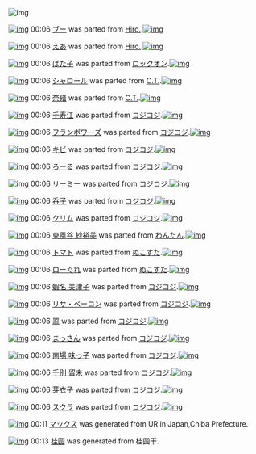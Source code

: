 ![img](http://gdrive-cdn.herokuapp.com/537b65a5bc09f0000721dda7/512px-barcode.png)

[![img](http://www.deviantsart.com/apgetv.png)](http://www.barcodekanojo.com/kanojo/3190811/%E3%83%96%E3%83%BC) 00:06 [ブー](http://www.barcodekanojo.com/kanojo/3190811/%E3%83%96%E3%83%BC) was parted from [Hiro.](http://www.barcodekanojo.com/kanojo/3190811/%E3%83%96%E3%83%BC).[![img](http://www.deviantsart.com/3vk7805.jpeg)](http://www.barcodekanojo.com/user/272774/Hiro.) 

[![img](http://www.deviantsart.com/p39ljj.png)](http://www.barcodekanojo.com/kanojo/3190810/%E3%81%88%E3%81%82) 00:06 [えあ](http://www.barcodekanojo.com/kanojo/3190810/%E3%81%88%E3%81%82) was parted from [Hiro.](http://www.barcodekanojo.com/kanojo/3190810/%E3%81%88%E3%81%82).[![img](http://www.deviantsart.com/3vk7805.jpeg)](http://www.barcodekanojo.com/user/272774/Hiro.) 

[![img](http://www.deviantsart.com/d8uhcj.png)](http://www.barcodekanojo.com/kanojo/427173/%E3%81%B0%E3%81%9F%E5%AD%90) 00:06 [ばた子](http://www.barcodekanojo.com/kanojo/427173/%E3%81%B0%E3%81%9F%E5%AD%90) was parted from [ロックオン](http://www.barcodekanojo.com/kanojo/427173/%E3%81%B0%E3%81%9F%E5%AD%90).[![img](http://www.deviantsart.com/2musf1g.jpeg)](http://www.barcodekanojo.com/user/241643/%E3%83%AD%E3%83%83%E3%82%AF%E3%82%AA%E3%83%B3) 

[![img](http://www.deviantsart.com/i5lflb.png)](http://www.barcodekanojo.com/kanojo/3165089/%E3%82%B7%E3%83%A3%E3%83%AD%E3%83%BC%E3%83%AB) 00:06 [シャロール](http://www.barcodekanojo.com/kanojo/3165089/%E3%82%B7%E3%83%A3%E3%83%AD%E3%83%BC%E3%83%AB) was parted from [C.T.](http://www.barcodekanojo.com/kanojo/3165089/%E3%82%B7%E3%83%A3%E3%83%AD%E3%83%BC%E3%83%AB).[![img](http://www.deviantsart.com/fhrc6a.jpeg)](http://www.barcodekanojo.com/user/272165/C.T.) 

[![img](http://www.deviantsart.com/20vvinb.png)](http://www.barcodekanojo.com/kanojo/3189021/%E5%A5%88%E7%B7%92) 00:06 [奈緒](http://www.barcodekanojo.com/kanojo/3189021/%E5%A5%88%E7%B7%92) was parted from [C.T.](http://www.barcodekanojo.com/kanojo/3189021/%E5%A5%88%E7%B7%92).[![img](http://www.deviantsart.com/fhrc6a.jpeg)](http://www.barcodekanojo.com/user/272165/C.T.) 

[![img](http://www.deviantsart.com/2re034j.png)](http://www.barcodekanojo.com/kanojo/3110298/%E5%8D%83%E5%AF%BF%E6%B1%9F) 00:06 [千寿江](http://www.barcodekanojo.com/kanojo/3110298/%E5%8D%83%E5%AF%BF%E6%B1%9F) was parted from [コジコジ](http://www.barcodekanojo.com/kanojo/3110298/%E5%8D%83%E5%AF%BF%E6%B1%9F).[![img](http://www.deviantsart.com/2dkh5sf.jpeg)](http://www.barcodekanojo.com/user/201286/%E3%82%B3%E3%82%B8%E3%82%B3%E3%82%B8) 

[![img](http://www.deviantsart.com/llbkon.png)](http://www.barcodekanojo.com/kanojo/3111357/%E3%83%95%E3%83%A9%E3%83%B3%E3%83%9C%E3%83%AF%E3%83%BC%E3%82%BA) 00:06 [フランボワーズ](http://www.barcodekanojo.com/kanojo/3111357/%E3%83%95%E3%83%A9%E3%83%B3%E3%83%9C%E3%83%AF%E3%83%BC%E3%82%BA) was parted from [コジコジ](http://www.barcodekanojo.com/kanojo/3111357/%E3%83%95%E3%83%A9%E3%83%B3%E3%83%9C%E3%83%AF%E3%83%BC%E3%82%BA).[![img](http://www.deviantsart.com/2dkh5sf.jpeg)](http://www.barcodekanojo.com/user/201286/%E3%82%B3%E3%82%B8%E3%82%B3%E3%82%B8) 

[![img](http://www.deviantsart.com/1pqb4qf.png)](http://www.barcodekanojo.com/kanojo/3112659/%E3%82%AD%E3%83%93) 00:06 [キビ](http://www.barcodekanojo.com/kanojo/3112659/%E3%82%AD%E3%83%93) was parted from [コジコジ](http://www.barcodekanojo.com/kanojo/3112659/%E3%82%AD%E3%83%93).[![img](http://www.deviantsart.com/2dkh5sf.jpeg)](http://www.barcodekanojo.com/user/201286/%E3%82%B3%E3%82%B8%E3%82%B3%E3%82%B8) 

[![img](http://www.deviantsart.com/dh7g2l.png)](http://www.barcodekanojo.com/kanojo/3111348/%E3%82%8D%E3%83%BC%E3%82%8B) 00:06 [ろーる](http://www.barcodekanojo.com/kanojo/3111348/%E3%82%8D%E3%83%BC%E3%82%8B) was parted from [コジコジ](http://www.barcodekanojo.com/kanojo/3111348/%E3%82%8D%E3%83%BC%E3%82%8B).[![img](http://www.deviantsart.com/2dkh5sf.jpeg)](http://www.barcodekanojo.com/user/201286/%E3%82%B3%E3%82%B8%E3%82%B3%E3%82%B8) 

[![img](http://www.deviantsart.com/ta1nme.png)](http://www.barcodekanojo.com/kanojo/3111354/%E3%83%AA%E3%83%BC%E3%83%9F%E3%83%BC) 00:06 [リーミー](http://www.barcodekanojo.com/kanojo/3111354/%E3%83%AA%E3%83%BC%E3%83%9F%E3%83%BC) was parted from [コジコジ](http://www.barcodekanojo.com/kanojo/3111354/%E3%83%AA%E3%83%BC%E3%83%9F%E3%83%BC).[![img](http://www.deviantsart.com/2dkh5sf.jpeg)](http://www.barcodekanojo.com/user/201286/%E3%82%B3%E3%82%B8%E3%82%B3%E3%82%B8) 

[![img](http://www.deviantsart.com/ajo422.png)](http://www.barcodekanojo.com/kanojo/3090204/%E5%91%91%E5%AD%90) 00:06 [呑子](http://www.barcodekanojo.com/kanojo/3090204/%E5%91%91%E5%AD%90) was parted from [コジコジ](http://www.barcodekanojo.com/kanojo/3090204/%E5%91%91%E5%AD%90).[![img](http://www.deviantsart.com/2dkh5sf.jpeg)](http://www.barcodekanojo.com/user/201286/%E3%82%B3%E3%82%B8%E3%82%B3%E3%82%B8) 

[![img](http://www.deviantsart.com/3l7pm13.png)](http://www.barcodekanojo.com/kanojo/3104193/%E3%82%AF%E3%83%AA%E3%83%A0) 00:06 [クリム](http://www.barcodekanojo.com/kanojo/3104193/%E3%82%AF%E3%83%AA%E3%83%A0) was parted from [コジコジ](http://www.barcodekanojo.com/kanojo/3104193/%E3%82%AF%E3%83%AA%E3%83%A0).[![img](http://www.deviantsart.com/2dkh5sf.jpeg)](http://www.barcodekanojo.com/user/201286/%E3%82%B3%E3%82%B8%E3%82%B3%E3%82%B8) 

[![img](http://www.deviantsart.com/ahnaqg.png)](http://www.barcodekanojo.com/kanojo/3139338/%E6%9D%B1%E9%A2%A8%E8%B0%B7%20%E7%B4%97%E8%A3%95%E7%BE%8E) 00:06 [東風谷 紗裕美](http://www.barcodekanojo.com/kanojo/3139338/%E6%9D%B1%E9%A2%A8%E8%B0%B7%20%E7%B4%97%E8%A3%95%E7%BE%8E) was parted from [わんたん](http://www.barcodekanojo.com/kanojo/3139338/%E6%9D%B1%E9%A2%A8%E8%B0%B7%20%E7%B4%97%E8%A3%95%E7%BE%8E).[![img](http://www.deviantsart.com/r8j348.jpeg)](http://www.barcodekanojo.com/user/274188/%E3%82%8F%E3%82%93%E3%81%9F%E3%82%93) 

[![img](http://www.deviantsart.com/37vjt10.png)](http://www.barcodekanojo.com/kanojo/72279/%E3%83%88%E3%83%9E%E3%83%88) 00:06 [トマト](http://www.barcodekanojo.com/kanojo/72279/%E3%83%88%E3%83%9E%E3%83%88) was parted from [ぬこすた](http://www.barcodekanojo.com/kanojo/72279/%E3%83%88%E3%83%9E%E3%83%88).[![img](http://www.deviantsart.com/e6iue3.jpeg)](http://www.barcodekanojo.com/user/254455/%E3%81%AC%E3%81%93%E3%81%99%E3%81%9F) 

[![img](http://www.deviantsart.com/1rnsfsj.png)](http://www.barcodekanojo.com/kanojo/2329065/%E3%83%AD%E3%83%BC%E3%81%90%E3%82%8C) 00:06 [ローぐれ](http://www.barcodekanojo.com/kanojo/2329065/%E3%83%AD%E3%83%BC%E3%81%90%E3%82%8C) was parted from [ぬこすた](http://www.barcodekanojo.com/kanojo/2329065/%E3%83%AD%E3%83%BC%E3%81%90%E3%82%8C).[![img](http://www.deviantsart.com/e6iue3.jpeg)](http://www.barcodekanojo.com/user/254455/%E3%81%AC%E3%81%93%E3%81%99%E3%81%9F) 

[![img](http://www.deviantsart.com/1k134qa.png)](http://www.barcodekanojo.com/kanojo/3111613/%E8%9D%A6%E5%90%8D%20%E7%BE%8E%E6%B4%A5%E5%AD%90) 00:06 [蝦名 美津子](http://www.barcodekanojo.com/kanojo/3111613/%E8%9D%A6%E5%90%8D%20%E7%BE%8E%E6%B4%A5%E5%AD%90) was parted from [コジコジ](http://www.barcodekanojo.com/kanojo/3111613/%E8%9D%A6%E5%90%8D%20%E7%BE%8E%E6%B4%A5%E5%AD%90).[![img](http://www.deviantsart.com/2dkh5sf.jpeg)](http://www.barcodekanojo.com/user/201286/%E3%82%B3%E3%82%B8%E3%82%B3%E3%82%B8) 

[![img](http://www.deviantsart.com/ntl5bo.png)](http://www.barcodekanojo.com/kanojo/3111393/%E3%83%AA%E3%82%B5%E3%83%BB%E3%83%99%E3%83%BC%E3%82%B3%E3%83%B3) 00:06 [リサ・ベーコン](http://www.barcodekanojo.com/kanojo/3111393/%E3%83%AA%E3%82%B5%E3%83%BB%E3%83%99%E3%83%BC%E3%82%B3%E3%83%B3) was parted from [コジコジ](http://www.barcodekanojo.com/kanojo/3111393/%E3%83%AA%E3%82%B5%E3%83%BB%E3%83%99%E3%83%BC%E3%82%B3%E3%83%B3).[![img](http://www.deviantsart.com/2dkh5sf.jpeg)](http://www.barcodekanojo.com/user/201286/%E3%82%B3%E3%82%B8%E3%82%B3%E3%82%B8) 

[![img](http://www.deviantsart.com/115a5kd.png)](http://www.barcodekanojo.com/kanojo/3112819/%E7%BF%A0) 00:06 [翠](http://www.barcodekanojo.com/kanojo/3112819/%E7%BF%A0) was parted from [コジコジ](http://www.barcodekanojo.com/kanojo/3112819/%E7%BF%A0).[![img](http://www.deviantsart.com/2dkh5sf.jpeg)](http://www.barcodekanojo.com/user/201286/%E3%82%B3%E3%82%B8%E3%82%B3%E3%82%B8) 

[![img](http://www.deviantsart.com/311o5av.png)](http://www.barcodekanojo.com/kanojo/3112501/%E3%81%BE%E3%81%A3%E3%81%95%E3%82%93) 00:06 [まっさん](http://www.barcodekanojo.com/kanojo/3112501/%E3%81%BE%E3%81%A3%E3%81%95%E3%82%93) was parted from [コジコジ](http://www.barcodekanojo.com/kanojo/3112501/%E3%81%BE%E3%81%A3%E3%81%95%E3%82%93).[![img](http://www.deviantsart.com/2dkh5sf.jpeg)](http://www.barcodekanojo.com/user/201286/%E3%82%B3%E3%82%B8%E3%82%B3%E3%82%B8) 

[![img](http://www.deviantsart.com/ciapb5.png)](http://www.barcodekanojo.com/kanojo/3095189/%E5%8D%97%E5%A0%B4%20%E5%91%B3%E3%81%A3%E5%AD%90) 00:06 [南場 味っ子](http://www.barcodekanojo.com/kanojo/3095189/%E5%8D%97%E5%A0%B4%20%E5%91%B3%E3%81%A3%E5%AD%90) was parted from [コジコジ](http://www.barcodekanojo.com/kanojo/3095189/%E5%8D%97%E5%A0%B4%20%E5%91%B3%E3%81%A3%E5%AD%90).[![img](http://www.deviantsart.com/2dkh5sf.jpeg)](http://www.barcodekanojo.com/user/201286/%E3%82%B3%E3%82%B8%E3%82%B3%E3%82%B8) 

[![img](http://www.deviantsart.com/1tt7qk1.png)](http://www.barcodekanojo.com/kanojo/3111424/%E5%8D%83%E5%88%A5%20%E7%95%99%E6%9C%AA) 00:06 [千別 留未](http://www.barcodekanojo.com/kanojo/3111424/%E5%8D%83%E5%88%A5%20%E7%95%99%E6%9C%AA) was parted from [コジコジ](http://www.barcodekanojo.com/kanojo/3111424/%E5%8D%83%E5%88%A5%20%E7%95%99%E6%9C%AA).[![img](http://www.deviantsart.com/2dkh5sf.jpeg)](http://www.barcodekanojo.com/user/201286/%E3%82%B3%E3%82%B8%E3%82%B3%E3%82%B8) 

[![img](http://www.deviantsart.com/3dod8j.png)](http://www.barcodekanojo.com/kanojo/3111329/%E8%8A%BD%E8%A1%A3%E5%AD%90) 00:06 [芽衣子](http://www.barcodekanojo.com/kanojo/3111329/%E8%8A%BD%E8%A1%A3%E5%AD%90) was parted from [コジコジ](http://www.barcodekanojo.com/kanojo/3111329/%E8%8A%BD%E8%A1%A3%E5%AD%90).[![img](http://www.deviantsart.com/2dkh5sf.jpeg)](http://www.barcodekanojo.com/user/201286/%E3%82%B3%E3%82%B8%E3%82%B3%E3%82%B8) 

[![img](http://www.deviantsart.com/3il3rvs.png)](http://www.barcodekanojo.com/kanojo/3106983/%E3%82%B9%E3%82%AF%E3%83%A9) 00:06 [スクラ](http://www.barcodekanojo.com/kanojo/3106983/%E3%82%B9%E3%82%AF%E3%83%A9) was parted from [コジコジ](http://www.barcodekanojo.com/kanojo/3106983/%E3%82%B9%E3%82%AF%E3%83%A9).[![img](http://www.deviantsart.com/2dkh5sf.jpeg)](http://www.barcodekanojo.com/user/201286/%E3%82%B3%E3%82%B8%E3%82%B3%E3%82%B8) 

[![img](http://www.deviantsart.com/kl9ehb.png)](http://www.barcodekanojo.com/kanojo/3191848/%E3%83%9E%E3%83%83%E3%82%AF%E3%82%B9) 00:11 [マックス](http://www.barcodekanojo.com/kanojo/3191848/%E3%83%9E%E3%83%83%E3%82%AF%E3%82%B9) was generated from UR in Japan,Chiba Prefecture.

[![img](http://www.deviantsart.com/tg3p69.png)](http://www.barcodekanojo.com/kanojo/3191849/%E6%A1%82%E5%9C%86) 00:13 [桂圆](http://www.barcodekanojo.com/kanojo/3191849/%E6%A1%82%E5%9C%86) was generated from 桂圆干.

